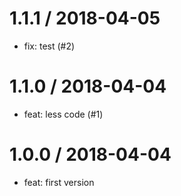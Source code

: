 
1.1.1 / 2018-04-05
==================

  * fix: test (#2)

1.1.0 / 2018-04-04
==================

  * feat: less code (#1)

1.0.0 / 2018-04-04
==================

  * feat: first version
